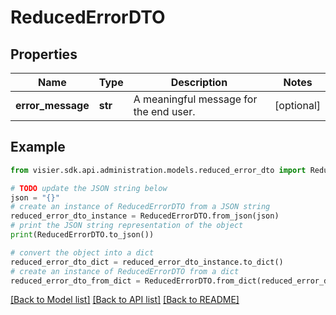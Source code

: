 # ReducedErrorDTO


## Properties

Name | Type | Description | Notes
------------ | ------------- | ------------- | -------------
**error_message** | **str** | A meaningful message for the end user. | [optional] 

## Example

```python
from visier.sdk.api.administration.models.reduced_error_dto import ReducedErrorDTO

# TODO update the JSON string below
json = "{}"
# create an instance of ReducedErrorDTO from a JSON string
reduced_error_dto_instance = ReducedErrorDTO.from_json(json)
# print the JSON string representation of the object
print(ReducedErrorDTO.to_json())

# convert the object into a dict
reduced_error_dto_dict = reduced_error_dto_instance.to_dict()
# create an instance of ReducedErrorDTO from a dict
reduced_error_dto_from_dict = ReducedErrorDTO.from_dict(reduced_error_dto_dict)
```
[[Back to Model list]](../README.md#documentation-for-models) [[Back to API list]](../README.md#documentation-for-api-endpoints) [[Back to README]](../README.md)



